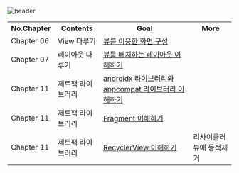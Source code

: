 
![header](https://capsule-render.vercel.app/api?type=Rounded&color=gradient&height=100&section=footer&text=2022-2%20Mobile%20App%20Programming&fontSize=30)

<table>
  <th> No.Chapter </th>
  <th> Contents </th>
  <th> Goal </th>
  <th> More </th>
  <tr>
    <td> Chapter 06 </td>
    <td> 
      View 다루기
    </td>
    <td> <a href="https://github.com/B-JayU/2022-2-Mobile-App-     Programing/blob/main/CH06_View/%EB%B7%B0%EB%A5%BC%20%EC%9D%B4%EC%9A%A9%ED%95%9C%20%ED%99%94%EB%A9%B4%EA%B5%AC%EC%84%B1.md">뷰를 이용한 화면 구성 </td>
    <td></td>
  </tr>
  <tr>
    <td> Chapter 07 </td>
    <td> 
      레이아웃 다루기
    </td>
    <td> <a href="https://github.com/B-JayU/2022-2-Mobile-App-Programing/blob/63b726e801297839029d0a9599d79c79697cbe61/CH07_Layout/%EB%A0%88%EC%9D%B4%EC%95%84%EC%9B%83.md">뷰를 배치하는 레이아웃 이해하기 </td>
    <td></td>
  </tr>
  <tr>
    <td> Chapter 11 </td>
    <td> 
      제트팩 라이브러리
    </td>
    <td> <a href="https://github.com/B-JayU/2022-2-Mobile-App-Programing/blob/2edef26ae8743e9fa040488edede3804717c08b3/CH11_%EC%A0%9C%ED%8A%B8%ED%8C%A9%20%EB%9D%BC%EC%9D%B4%EB%B8%8C%EB%9F%AC%EB%A6%AC/(1)%20Androidx%EC%99%80%20appcompat%20%EB%9D%BC%EC%9D%B4%EB%B8%8C%EB%9F%AC%EB%A6%AC%20%EC%9D%B4%ED%95%B4.md">androidx 라이브러리와 appcompat 라이브러리 이해하기 </td>
    <td></td>
  </tr>
  <tr>
    <td> Chapter 11 </td>
    <td> 
      제트팩 라이브러리
    </td>
    <td> <a href="https://github.com/B-JayU/2022-2-Mobile-App-Programing/blob/d5aa498026f40bccf7c62c843aadd4d922aad5bf/CH11_%EC%A0%9C%ED%8A%B8%ED%8C%A9%20%EB%9D%BC%EC%9D%B4%EB%B8%8C%EB%9F%AC%EB%A6%AC/(2)%20%ED%94%84%EB%9E%98%EA%B7%B8%EB%A8%BC%ED%8A%B8%20%EC%9D%B4%ED%95%B4%ED%95%98%EA%B8%B0.md">Fragment 이해하기 </td>
    <td></td>
  </tr>
  <tr>
    <td> Chapter 11 </td>
    <td> 
      제트팩 라이브러리
    </td>
    <td> <a href="https://github.com/B-JayU/2022-2-Mobile-App-Programing/blob/fa31cc95707c6ded8e2b57f4335c0b69135a3b55/CH11_%EC%A0%9C%ED%8A%B8%ED%8C%A9%20%EB%9D%BC%EC%9D%B4%EB%B8%8C%EB%9F%AC%EB%A6%AC/(3)%20%EB%A6%AC%EC%82%AC%EC%9D%B4%ED%81%B4%EB%9F%AC%20%EB%B7%B0%20%EC%9D%B4%ED%95%B4%ED%95%98%EA%B8%B0.md">RecyclerView 이해하기 </td>
    <td>리사이클러 뷰에 동적제거</td>
  </tr>
</table>


